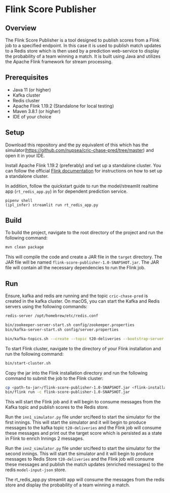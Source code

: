 # Flink Score Publisher

## Overview
The Flink Score Publisher is a tool designed to publish scores from a Flink job to a specified endpoint.
In this case it is used to publish match updates to a Redis store which is then used by a prediction web-service
to display the probability of a team winning a match.
It is built using Java and utilizes the Apache Flink framework for stream processing.


## Prerequisites
- Java 11 (or higher)
- Kafka cluster 
- Redis cluster
- Apache Flink 1.19.2 (Standalone for local testing)
- Maven 3.8.1 (or higher)
- IDE of your choice 

## Setup

Download this repository and the py equivalent of this which has the 
simulator(https://github.com/nupsea/cric-chase-pred/tree/master) and open it in your IDE.

Install Apache Flink 1.19.2 (preferably) and set up a standalone cluster.
You can follow the official [Flink documentation](https://nightlies.apache.org/flink/flink-docs-release-1.19/docs/deployment/cluster_setup/) for instructions on how to set up a standalone cluster.

In addition, follow the quickstart guide to run the model/streamlit realtime app (`rt_redis_app.py`) in for dependent prediction service.
```
pipenv shell
(ipl_infer) streamlit run rt_redis_app.py
```

## Build
To build the project, navigate to the root directory of the project and run the following command:

```bash
mvn clean package
```
This will compile the code and create a JAR file in the `target` directory.
The JAR file will be named `flink-score-publisher-1.0-SNAPSHOT.jar`.
The JAR file will contain all the necessary dependencies to run the Flink job.


## Run
Ensure, kafka and redis are running and the topic `cric-chase-pred` is created in the kafka cluster.
On macOS, you can start the Kafka and Redis servers using the following commands:
```bash
redis-server /opt/homebrew/etc/redis.conf

bin/zookeeper-server-start.sh config/zookeeper.properties
bin/kafka-server-start.sh config/server.properties

bin/kafka-topics.sh --create --topic t20-deliveries --bootstrap-server localhost:9092 --partitions 1 --replication-factor 1
```

To start Flink cluster, navigate to the directory of your Flink installation and run the following command:

```bash
bin/start-cluster.sh
```

Copy the jar into the Flink installation directory and run the following command to submit the job to the Flink cluster:

```bash
cp <path-to-jar>/flink-score-publisher-1.0-SNAPSHOT.jar <flink-installation-directory>
bin/flink run -c flink-score-publisher-1.0-SNAPSHOT.jar
```
This will start the Flink job and it will begin to consume messages from the Kafka topic and publish scores to the Redis store.

Run the `inn1_simulator.py` file under src/feed to start the simulator for the first innings.
This will start the simulator and it will begin to produce messages to the kafka topic `t20-deliveries`
and the Flink job will consume these messages and print out the target score which is persisted as
a state in Flink to enrich Innings 2 messages.

Run the `inn2_simulator.py` file under src/feed to start the simulator for the second innings.
This will start the simulator and it will begin to produce messages to Redis Store `t20-deliveries`
and the Flink job will consume these messages and publish the match updates (enriched messages) to the redis `model-input-json` store.

The rt_redis_app.py streamlit app will consume the messages from the redis store and display the probability of a team winning a match.